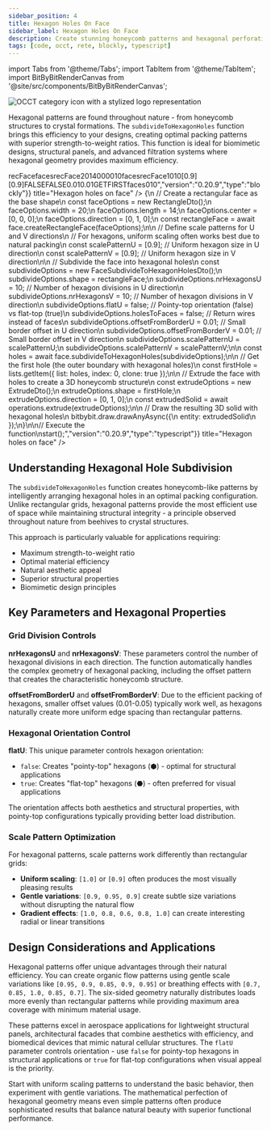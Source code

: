 ```yaml
---
sidebar_position: 4
title: Hexagon Holes On Face
sidebar_label: Hexagon Holes On Face
description: Create stunning honeycomb patterns and hexagonal perforations using BitByBit's subdivideToHexagonHoles function for architectural panels, biomimetic designs, and structural applications.
tags: [code, occt, rete, blockly, typescript]
---
```


import Tabs from '@theme/Tabs';
import TabItem from '@theme/TabItem';
import BitByBitRenderCanvas from '@site/src/components/BitByBitRenderCanvas';

<img 
  class="category-icon-small" 
  src="https://s.bitbybit.dev/assets/icons/white/occt-icon.svg" 
  alt="OCCT category icon with a stylized logo representation" 
  title="OCCT category icon" />

Hexagonal patterns are found throughout nature - from honeycomb structures to crystal formations. The `subdivideToHexagonHoles` function brings this efficiency to your designs, creating optimal packing patterns with superior strength-to-weight ratios. This function is ideal for biomimetic designs, structural panels, and advanced filtration systems where hexagonal geometry provides maximum efficiency.

<Tabs groupId="hexagon-holes-live-examples">
<TabItem value="rete" label="Rete">
    <BitByBitRenderCanvas
    requireManualStart={true}
    script={{"script":"{\"id\":\"rete-v2-json\",\"nodes\":{\"5426441c41e8f5cf\":{\"id\":\"5426441c41e8f5cf\",\"name\":\"bitbybit.occt.shapes.face.createRectangleFace\",\"customName\":\"rectangle face\",\"async\":true,\"drawable\":true,\"data\":{\"genericNodeData\":{\"hide\":true,\"oneOnOne\":false,\"flatten\":0,\"forceExecution\":false},\"width\":20,\"length\":14,\"center\":[0,0,0],\"direction\":[0,1,0]},\"inputs\":{},\"position\":[345.2983055114746,314.52503173302796]},\"6cabc11ad209ab15\":{\"id\":\"6cabc11ad209ab15\",\"name\":\"bitbybit.occt.operations.extrude\",\"customName\":\"extrude\",\"async\":true,\"drawable\":true,\"data\":{\"genericNodeData\":{\"hide\":false,\"oneOnOne\":false,\"flatten\":0,\"forceExecution\":false},\"direction\":[0,1,0]},\"inputs\":{\"shape\":{\"connections\":[{\"node\":\"1371efdcc602ecab\",\"output\":\"result\",\"data\":{}}]}},\"position\":[1526.870162325427,316.83038734970324]},\"1371efdcc602ecab\":{\"id\":\"1371efdcc602ecab\",\"name\":\"bitbybit.lists.getItem\",\"customName\":\"get item\",\"async\":false,\"drawable\":false,\"data\":{\"genericNodeData\":{\"hide\":false,\"oneOnOne\":false,\"flatten\":0,\"forceExecution\":false},\"index\":0,\"clone\":true},\"inputs\":{\"list\":{\"connections\":[{\"node\":\"81861028eefcb119\",\"output\":\"result\",\"data\":{}}]}},\"position\":[1158.6260102344884,318.1207836219716]},\"550f3b6b8b2aa505\":{\"id\":\"550f3b6b8b2aa505\",\"name\":\"bitbybit.json.parse\",\"customName\":\"parse\",\"async\":false,\"drawable\":false,\"data\":{\"genericNodeData\":{\"hide\":false,\"oneOnOne\":false,\"flatten\":0,\"forceExecution\":false},\"text\":\"[0.9]\"},\"inputs\":{},\"position\":[350.8630642517603,710.2281472271986]},\"81861028eefcb119\":{\"id\":\"81861028eefcb119\",\"name\":\"bitbybit.occt.shapes.face.subdivideToHexagonHoles\",\"customName\":\"subdivide to hexagon holes\",\"async\":true,\"drawable\":true,\"data\":{\"genericNodeData\":{\"hide\":false,\"oneOnOne\":false,\"flatten\":0,\"forceExecution\":false},\"nrHexagonsU\":10,\"nrHexagonsV\":10,\"flatU\":false,\"holesToFaces\":false,\"offsetFromBorderU\":0.01,\"offsetFromBorderV\":0.01},\"inputs\":{\"shape\":{\"connections\":[{\"node\":\"5426441c41e8f5cf\",\"output\":\"result\",\"data\":{}}]},\"scalePatternU\":{\"connections\":[{\"node\":\"550f3b6b8b2aa505\",\"output\":\"result\",\"data\":{}}]},\"scalePatternV\":{\"connections\":[{\"node\":\"550f3b6b8b2aa505\",\"output\":\"result\",\"data\":{}}]}},\"position\":[781.6836832631826,317.85078716306583]}}}","version":"0.20.9","type":"rete"}}
    title="Hexagon holes on face"
    />
</TabItem>
<TabItem value="blockly" label="Blockly">
  <BitByBitRenderCanvas
    requireManualStart={true}
    script={{"script":"<xml xmlns=\"https://developers.google.com/blockly/xml\"><variables><variable id=\"Ldvr:Za]@6t%YtYC(fZb\">recFace</variable><variable id=\"[RsUo.DvUrH~{%iBh25D]\">faces</variable></variables><block type=\"variables_set\" id=\"#1~0gby0xZk8BO,0au)F\" x=\"-166\" y=\"-194\"><field name=\"VAR\" id=\"Ldvr:Za]@6t%YtYC(fZb\">recFace</field><value name=\"VALUE\"><block type=\"bitbybit.occt.shapes.face.createRectangleFace\" id=\"!CO=J-c2+^0!Ox{z}V;5\"><value name=\"Width\"><block type=\"math_number\" id=\"Vqs!Pi/zzVA5e1*lI[[9\"><field name=\"NUM\">20</field></block></value><value name=\"Length\"><block type=\"math_number\" id=\"6knDm(2V*qrR|Mo^60Bc\"><field name=\"NUM\">14</field></block></value><value name=\"Center\"><block type=\"bitbybit.point.pointXYZ\" id=\"FyX3}}prU6rpGBLQ=WPy\"><value name=\"X\"><block type=\"math_number\" id=\"~H@ceir4M7[DA~MvLDBP\"><field name=\"NUM\">0</field></block></value><value name=\"Y\"><block type=\"math_number\" id=\"B!MlWD2h$pO%{@^:Mh(?\"><field name=\"NUM\">0</field></block></value><value name=\"Z\"><block type=\"math_number\" id=\"G@JSlI}e{wV1c}56A5m}\"><field name=\"NUM\">0</field></block></value></block></value><value name=\"Direction\"><block type=\"bitbybit.vector.vectorXYZ\" id=\"W;x/E^G1dC2[lb}o|^#P\"><value name=\"X\"><block type=\"math_number\" id=\"of+NQsRv__X;NS.4BMsA\"><field name=\"NUM\">0</field></block></value><value name=\"Y\"><block type=\"math_number\" id=\"Rp5E9W2-LsY8~hI$4T%h\"><field name=\"NUM\">1</field></block></value><value name=\"Z\"><block type=\"math_number\" id=\"jmOx3r:l+B-^4RE[[py!\"><field name=\"NUM\">0</field></block></value></block></value></block></value><next><block type=\"variables_set\" id=\"7*Dk6WG}@Y{?+KX#Wxn^\"><field name=\"VAR\" id=\"[RsUo.DvUrH~{%iBh25D]\">faces</field><value name=\"VALUE\"><block type=\"base_time_await_return\" id=\"vjom`14/B5SYKuy|@cw_\"><value name=\"Promise\"><block type=\"bitbybit.occt.shapes.face.subdivideToHexagonHoles\" id=\"dr/T6dz~Lzt~Qd_0E=km\"><value name=\"Shape\"><block type=\"variables_get\" id=\"pq-VMi[cY0$}OceV^cQq\"><field name=\"VAR\" id=\"Ldvr:Za]@6t%YtYC(fZb\">recFace</field></block></value><value name=\"NrHexagonsU\"><block type=\"math_number\" id=\"Gxk:(zAF=jKWG5Fm:Lq/\"><field name=\"NUM\">10</field></block></value><value name=\"NrHexagonsV\"><block type=\"math_number\" id=\"@~RkT9BVYLu~6^PDXP@g\"><field name=\"NUM\">10</field></block></value><value name=\"ScalePatternU\"><block type=\"bitbybit.json.parse\" id=\"{_5^AzQFL$^Ok7/3Nz6T\"><value name=\"Text\"><block type=\"text\" id=\"OVM=1TcL(/mmP,j2mSI^\"><field name=\"TEXT\">[0.9]</field></block></value></block></value><value name=\"ScalePatternV\"><block type=\"bitbybit.json.parse\" id=\"_Se=aS*hq5Jd.LqTrrj7\"><value name=\"Text\"><block type=\"text\" id=\"S.vHkTz=$=-l`=ce+w%z\"><field name=\"TEXT\">[0.9]</field></block></value></block></value><value name=\"FlatU\"><block type=\"logic_boolean\" id=\"flatUBoolean\"><field name=\"BOOL\">FALSE</field></block></value><value name=\"HolesToFaces\"><block type=\"logic_boolean\" id=\"vWy]^U.7YhT$lswl9%l;\"><field name=\"BOOL\">FALSE</field></block></value><value name=\"OffsetFromBorderU\"><block type=\"math_number\" id=\"}qpPiTh8M3GwUtRI6wA}\"><field name=\"NUM\">0.01</field></block></value><value name=\"OffsetFromBorderV\"><block type=\"math_number\" id=\"M]`=VH%S{PH4[lXspvLb\"><field name=\"NUM\">0.01</field></block></value></block></value></block></value><next><block type=\"bitbybit.draw.drawAnyAsyncNoReturn\" id=\"!!?5^fe7i-g^xtw{ATr8\"><value name=\"Entity\"><block type=\"bitbybit.occt.operations.extrude\" id=\"fty*6;3RO/+nM[xu3NNC\"><value name=\"Shape\"><block type=\"lists_getIndex\" id=\"[lg1DA5UnpQV@@d$yLRf\"><mutation statement=\"false\" at=\"false\"></mutation><field name=\"MODE\">GET</field><field name=\"WHERE\">FIRST</field><value name=\"VALUE\"><block type=\"variables_get\" id=\"HVzV,F)c[d%.wXLB8a~Q\"><field name=\"VAR\" id=\"[RsUo.DvUrH~{%iBh25D]\">faces</field></block></value></block></value><value name=\"Direction\"><block type=\"bitbybit.vector.vectorXYZ\" id=\"HP=F/oRd$JU.}YM/ia-]\"><value name=\"X\"><block type=\"math_number\" id=\"26/,~=7uu9b.%x=b)~#c\"><field name=\"NUM\">0</field></block></value><value name=\"Y\"><block type=\"math_number\" id=\"Q;w%YnF2d#eXe:G,t0Zo\"><field name=\"NUM\">1</field></block></value><value name=\"Z\"><block type=\"math_number\" id=\"o.cgs^H|o4an=xAKqO19\"><field name=\"NUM\">0</field></block></value></block></value></block></value></block></next></block></next></block></xml>","version":"0.20.9","type":"blockly"}}
    title="Hexagon holes on face"
    />
</TabItem>
<TabItem value="typescript" label="TypeScript">
<BitByBitRenderCanvas
    requireManualStart={true}
    script={{"script":"// Import required DTOs for face creation, subdivision, and extrusion\nconst { RectangleDto, FaceSubdivideToHexagonHolesDto, ExtrudeDto } = Bit.Inputs.OCCT;\n// Import type definitions for type safety\ntype TopoDSFacePointer = Bit.Inputs.OCCT.TopoDSFacePointer;\ntype TopoDSWirePointer = Bit.Inputs.OCCT.TopoDSWirePointer;\n\n// Get access to OCCT modules for face operations\nconst { face } = bitbybit.occt.shapes;\nconst { operations } = bitbybit.occt;\nconst { lists } = bitbybit;\n\n// Define the main function to create hexagon holes on a face\nconst start = async () => {\n    // Create a rectangular face as the base shape\n    const faceOptions = new RectangleDto();\n    faceOptions.width = 20;\n    faceOptions.length = 14;\n    faceOptions.center = [0, 0, 0];\n    faceOptions.direction = [0, 1, 0];\n    const rectangleFace = await face.createRectangleFace(faceOptions);\n\n    // Define scale patterns for U and V directions\n    // For hexagons, uniform scaling often works best due to natural packing\n    const scalePatternU = [0.9]; // Uniform hexagon size in U direction\n    const scalePatternV = [0.9]; // Uniform hexagon size in V direction\n\n    // Subdivide the face into hexagonal holes\n    const subdivideOptions = new FaceSubdivideToHexagonHolesDto<TopoDSFacePointer>();\n    subdivideOptions.shape = rectangleFace;\n    subdivideOptions.nrHexagonsU = 10;          // Number of hexagon divisions in U direction\n    subdivideOptions.nrHexagonsV = 10;          // Number of hexagon divisions in V direction\n    subdivideOptions.flatU = false;             // Pointy-top orientation (false) vs flat-top (true)\n    subdivideOptions.holesToFaces = false;      // Return wires instead of faces\n    subdivideOptions.offsetFromBorderU = 0.01;  // Small border offset in U direction\n    subdivideOptions.offsetFromBorderV = 0.01;  // Small border offset in V direction\n    subdivideOptions.scalePatternU = scalePatternU;\n    subdivideOptions.scalePatternV = scalePatternV;\n\n    const holes = await face.subdivideToHexagonHoles(subdivideOptions);\n\n    // Get the first hole (the outer boundary with hexagonal holes)\n    const firstHole = lists.getItem({ list: holes, index: 0, clone: true });\n\n    // Extrude the face with holes to create a 3D honeycomb structure\n    const extrudeOptions = new ExtrudeDto<TopoDSWirePointer>();\n    extrudeOptions.shape = firstHole;\n    extrudeOptions.direction = [0, 1, 0];\n    const extrudedSolid = await operations.extrude(extrudeOptions);\n\n    // Draw the resulting 3D solid with hexagonal holes\n    bitbybit.draw.drawAnyAsync({\n        entity: extrudedSolid\n    });\n}\n\n// Execute the function\nstart();","version":"0.20.9","type":"typescript"}}
    title="Hexagon holes on face"
    />
</TabItem>
</Tabs>

## Understanding Hexagonal Hole Subdivision

The `subdivideToHexagonHoles` function creates honeycomb-like patterns by intelligently arranging hexagonal holes in an optimal packing configuration. Unlike rectangular grids, hexagonal patterns provide the most efficient use of space while maintaining structural integrity - a principle observed throughout nature from beehives to crystal structures.

This approach is particularly valuable for applications requiring:
- Maximum strength-to-weight ratio
- Optimal material efficiency
- Natural aesthetic appeal
- Superior structural properties
- Biomimetic design principles

## Key Parameters and Hexagonal Properties

### Grid Division Controls

**nrHexagonsU** and **nrHexagonsV**: These parameters control the number of hexagonal divisions in each direction. The function automatically handles the complex geometry of hexagonal packing, including the offset pattern that creates the characteristic honeycomb structure.

**offsetFromBorderU** and **offsetFromBorderV**: Due to the efficient packing of hexagons, smaller offset values (0.01-0.05) typically work well, as hexagons naturally create more uniform edge spacing than rectangular patterns.

### Hexagonal Orientation Control

**flatU**: This unique parameter controls hexagon orientation:
- `false`: Creates "pointy-top" hexagons (⬢) - optimal for structural applications
- `true`: Creates "flat-top" hexagons (⬣) - often preferred for visual applications

The orientation affects both aesthetics and structural properties, with pointy-top configurations typically providing better load distribution.

### Scale Pattern Optimization

For hexagonal patterns, scale patterns work differently than rectangular grids:

- **Uniform scaling**: `[1.0]` or `[0.9]` often produces the most visually pleasing results
- **Gentle variations**: `[0.9, 0.95, 0.9]` create subtle size variations without disrupting the natural flow
- **Gradient effects**: `[1.0, 0.8, 0.6, 0.8, 1.0]` can create interesting radial or linear transitions

## Design Considerations and Applications

Hexagonal patterns offer unique advantages through their natural efficiency. You can create organic flow patterns using gentle scale variations like `[0.95, 0.9, 0.85, 0.9, 0.95]` or breathing effects with `[0.7, 0.85, 1.0, 0.85, 0.7]`. The six-sided geometry naturally distributes loads more evenly than rectangular patterns while providing maximum area coverage with minimum material usage.

These patterns excel in aerospace applications for lightweight structural panels, architectural facades that combine aesthetics with efficiency, and biomedical devices that mimic natural cellular structures. The `flatU` parameter controls orientation - use `false` for pointy-top hexagons in structural applications or `true` for flat-top configurations when visual appeal is the priority.

Start with uniform scaling patterns to understand the basic behavior, then experiment with gentle variations. The mathematical perfection of hexagonal geometry means even simple patterns often produce sophisticated results that balance natural beauty with superior functional performance.
